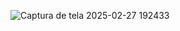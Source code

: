 ![Captura de tela 2025-02-27 192433](https://github.com/user-attachments/assets/d949f1c6-6baa-49af-89cb-93614e6e1b31)
